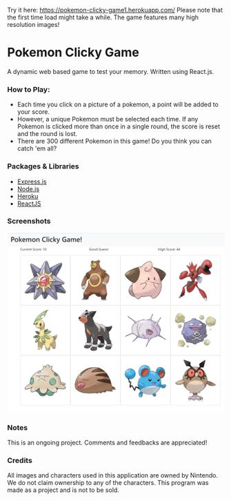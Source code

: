 Try it here: https://pokemon-clicky-game1.herokuapp.com/
Please note that the first time load might take a while. The game features many high resolution images!

# Pokemon Clicky Game
A dynamic web based game to test your memory. Written using React.js.

### How to Play:
- Each time you click on a picture of a pokemon, a point will be added to your score.
- However, a unique Pokemon must be selected each time. If any Pokemon is clicked more than once in a single round, the score is reset and the round is lost.
- There are 300 different Pokemon in this game! Do you think you can catch 'em all?

### Packages & Libraries
- [Express.js](https://expressjs.com/)
- [Node.js](https://nodejs.org/en/)
- [Heroku](https://www.heroku.com/)
- [ReactJS](https://reactjs.org/)

### Screenshots
![](screenshot01.png)

### Notes
This is an ongoing project. Comments and feedbacks are appreciated!

### Credits
All images and characters used in this application are owned by Nintendo. We do not claim ownership to any of the characters. This program was made as a project and is not to be sold.

